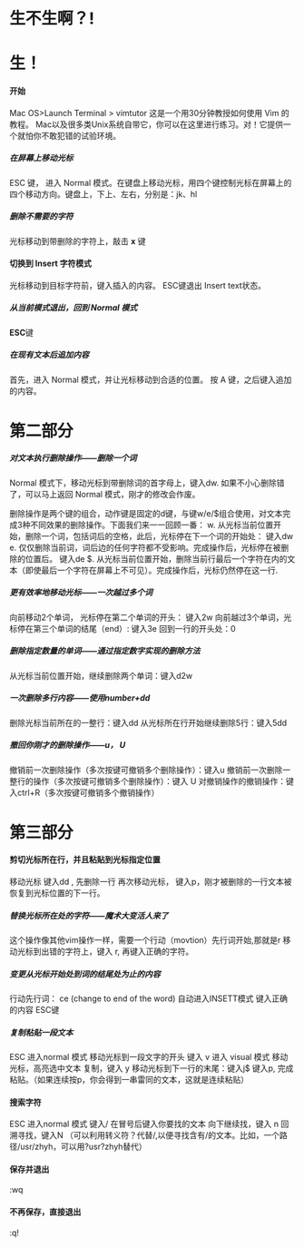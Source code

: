 # 生不生啊？!

# 生！

#### 开始
 Mac OS>Launch Terminal > vimtutor
这是一个用30分钟教授如何使用 Vim 的教程。 Mac以及很多类Unix系统自带它，你可以在这里进行练习。对！它提供一个就怕你不敢犯错的试验环境。

##### 在屏幕上移动光标

ESC 键， 进入 Normal 模式。在键盘上移动光标，用四个键控制光标在屏幕上的四个移动方向。键盘上，下上、左右，分别是：jk、hl 

##### 删除不需要的字符
光标移动到带删除的字符上，敲击 **x** 键

#### 切换到 Insert 字符模式
光标移动到目标字符前，键入插入的内容。
ESC键退出 Insert text状态。

##### 从当前模式退出，回到 Normal 模式
**ESC**键

##### 在现有文本后追加内容
首先，进入 Normal 模式，并让光标移动到合适的位置。
按 A 键，之后键入追加的内容。
# 第二部分
##### 对文本执行删除操作——删除一个词

Normal 模式下，移动光标到带删除词的首字母上，键入dw.
如果不小心删除错了，可以马上返回 Normal 模式，刚才的修改会作废。


删除操作是两个键的组合，动作键是固定的d键，与键w/e/$组合使用，对文本完成3种不同效果的删除操作。下面我们来一一回顾一番：
w. 从光标当前位置开始，删除一个词，包括词后的空格，此后，光标停在下一个词的开始处： 键入dw
e. 仅仅删除当前词，词后边的任何字符都不受影响。完成操作后，光标停在被删除的位置后。
键入de
$. 从光标当前位置开始，删除当前行最后一个字符在内的文本（即使最后一个字符在屏幕上不可见）。完成操作后，光标仍然停在这一行.

##### 更有效率地移动光标——一次越过多个词
向前移动2个单词， 光标停在第二个单词的开头： 键入2w
向前越过3个单词，光标停在第三个单词的结尾（end）: 键入3e
回到一行的开头处：0

##### 删除指定数量的单词——通过指定数字实现的删除方法
从光标当前位置开始，继续删除两个单词：键入d2w

#####  一次删除多行内容——使用number+dd
删除光标当前所在的一整行：键入dd
从光标所在行开始继续删除5行：键入5dd

##### 撤回你刚才的删除操作——u， U
撤销前一次删除操作（多次按键可撤销多个删除操作）：键入u
撤销前一次删除一整行的操作（多次按键可撤销多个删除操作）：键入 U
对撤销操作的撤销操作：键入ctrl+R（多次按键可撤销多个撤销操作）
# 第三部分
#### 剪切光标所在行，并且粘贴到光标指定位置
移动光标
键入dd , 先删除一行
再次移动光标， 键入p，刚才被删除的一行文本被恢复到光标位置的下一行。

##### 替换光标所在处的字符——魔术大变活人来了
这个操作像其他vim操作一样，需要一个行动（movtion）先行词开始,那就是r
移动光标到出错的字符上，键入 r, 再键入正确的字符。

##### 变更从光标开始处到词的结尾处为止的内容
行动先行词： ce (change to end of the word)
自动进入INSETT模式
键入正确的内容
ESC键

##### 复制粘贴一段文本

ESC 进入normal 模式
移动光标到一段文字的开头
键入 v 进入 visual 模式
移动光标，高亮选中文本
复制，键入 y
移动光标到下一行的末尾：键入j$
键入p, 完成粘贴。（如果连续按p，你会得到一串雷同的文本，这就是连续粘贴）

#### 搜索字符
ESC 进入normal 模式
键入/
在冒号后键入你要找的文本
向下继续找，键入 n
回溯寻找，键入N
（可以利用转义符？代替/,以便寻找含有/的文本。比如，一个路径/usr/zhyh，可以用?usr?zhyh替代）

#### 保存并退出
:wq
#### 不再保存，直接退出
:q!









<!--stackedit_data:
eyJoaXN0b3J5IjpbMzk2ODQ4MDQ1LC05MDkyNTQwNzAsOTg1MD
AwMDI2LC0xODkwMDQ2MDQ5LDEwNzgyOTY4MzcsLTE1ODQ5MDg1
MzAsMTY3MzExNjQ1OCwxNzUxODQyNTU2LDUwOTkyMDE3NCwtMj
A5OTMzMTg5NCwtMTMwNTAzMjQ3Nyw2NjEwODU0NCw5MDAzNDA5
OTAsLTE1NTM1MTIwNSwtMTMzMzM1OTAwNCwxNzY2MDQ4MjYwLD
c5Mjg1NTg3OSwxOTg1MzI5OTAyXX0=
-->